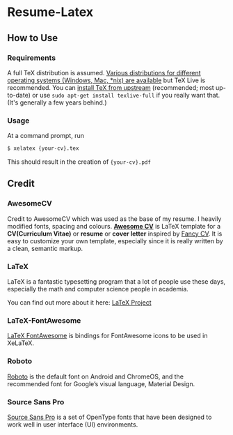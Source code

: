# Resume-Latex

## How to Use
### Requirements

A full TeX distribution is assumed.  [Various distributions for different operating systems (Windows, Mac, \*nix) are available](http://tex.stackexchange.com/q/55437) but TeX Live is recommended.
You can [install TeX from upstream](http://tex.stackexchange.com/q/1092) (recommended; most up-to-date) or use `sudo apt-get install texlive-full` if you really want that.  (It's generally a few years behind.)

### Usage

At a command prompt, run
```bash
$ xelatex {your-cv}.tex
```
This should result in the creation of ``{your-cv}.pdf``


## Credit

### AwesomeCV
Credit to AwesomeCV which was used as the base of my resume. I heavily modified fonts, spacing and colours.
[**Awesome CV**](https://github.com/posquit0/Awesome-CV) is LaTeX template for a **CV(Curriculum Vitae)** or **resume** or **cover letter** inspired by [Fancy CV](https://www.sharelatex.com/templates/cv-or-resume/fancy-cv). It is easy to customize your own template, especially since it is really written by a clean, semantic markup.

### LaTeX
LaTeX is a fantastic typesetting program that a lot of people use these days, especially the math and computer science people in academia.

You can find out more about it here: [LaTeX Project](http://www.latex-project.org)

### LaTeX-FontAwesome
[LaTeX FontAwesome](https://github.com/furl/latex-fontawesome) is bindings for FontAwesome icons to be used in XeLaTeX.

### Roboto
[Roboto](https://github.com/google/roboto) is the default font on Android and ChromeOS, and the recommended font for Google’s visual language, Material Design.

### Source Sans Pro
[Source Sans Pro](https://github.com/adobe-fonts/source-sans-pro) is a set of OpenType fonts that have been designed to work well in user interface (UI) environments.
